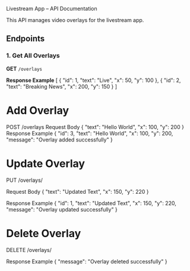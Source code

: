 Livestream App – API Documentation

This API manages video overlays for the livestream app.  

## Endpoints

### 1. Get All Overlays
**GET** `/overlays`

**Response Example**
[
  { "id": 1, "text": "Live", "x": 50, "y": 100 },
  { "id": 2, "text": "Breaking News", "x": 200, "y": 150 }
]

# Add Overlay
POST /overlays
Request Body
{
  "text": "Hello World",
  "x": 100,
  "y": 200
}
Response Example
{
  "id": 3,
  "text": "Hello World",
  "x": 100,
  "y": 200,
  "message": "Overlay added successfully"
}

# Update Overlay

PUT /overlays/<id>

Request Body
{
  "text": "Updated Text",
  "x": 150,
  "y": 220
}

Response Example
{
  "id": 1,
  "text": "Updated Text",
  "x": 150,
  "y": 220,
  "message": "Overlay updated successfully"
}

# Delete Overlay

DELETE /overlays/<id>

Response Example
{
  "message": "Overlay deleted successfully"
}
